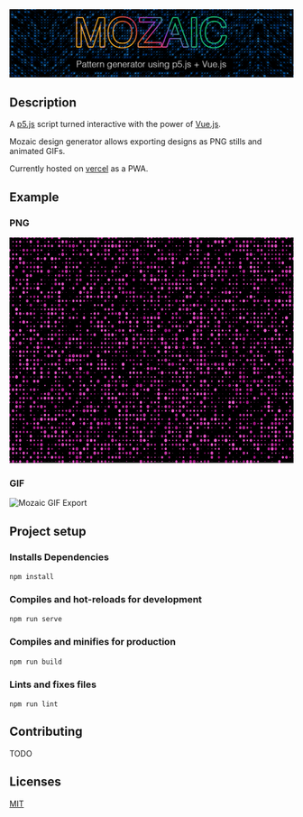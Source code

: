 <img src="docs/img/mozaic_banner.png">

## Description
A [p5.js](https://p5js.org/) script turned interactive with the power of [Vue.js](https://vuejs.org/).

Mozaic design generator allows exporting designs as PNG stills and animated GIFs.

Currently hosted on [vercel](https://mozaic.vercel.app/) as a PWA.


## Example
### PNG
<img src="docs/img/mozaic.png" alt="Mozaic PNG Export" height="400">

### GIF
<img src="docs/img/mozaic.gif" alt="Mozaic GIF Export" height="400">


## Project setup
### Installs Dependencies
```
npm install
```

### Compiles and hot-reloads for development
```
npm run serve
```

### Compiles and minifies for production
```
npm run build
```

### Lints and fixes files
```
npm run lint
```

## Contributing
TODO

## Licenses
[MIT](LICENSE.txt)
